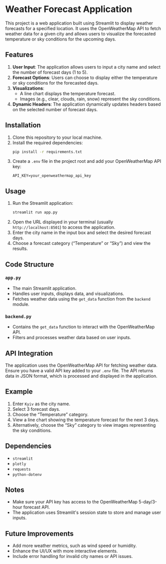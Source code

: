 # Weather Forecast Application

This project is a web application built using Streamlit to display weather forecasts for a specified location. It uses the OpenWeatherMap API to fetch weather data for a given city and allows users to visualize the forecasted temperature or sky conditions for the upcoming days.

## Features

1. **User Input**: The application allows users to input a city name and select the number of forecast days (1 to 5).
2. **Forecast Options**: Users can choose to display either the temperature or sky conditions for the forecasted days.
3. **Visualizations**:
   - A line chart displays the temperature forecast.
   - Images (e.g., clear, clouds, rain, snow) represent the sky conditions.
4. **Dynamic Headers**: The application dynamically updates headers based on the selected number of forecast days.

## Installation

1. Clone this repository to your local machine.
2. Install the required dependencies:
   ```bash
   pip install -r requirements.txt
   ```
3. Create a `.env` file in the project root and add your OpenWeatherMap API key:
   ```
   API_KEY=your_openweathermap_api_key
   ```

## Usage

1. Run the Streamlit application:
   ```bash
   streamlit run app.py
   ```
2. Open the URL displayed in your terminal (usually `http://localhost:8501`) to access the application.
3. Enter the city name in the input box and select the desired forecast days.
4. Choose a forecast category (“Temperature” or “Sky”) and view the results.

## Code Structure

### `app.py`
- The main Streamlit application.
- Handles user inputs, displays data, and visualizations.
- Fetches weather data using the `get_data` function from the `backend` module.

### `backend.py`
- Contains the `get_data` function to interact with the OpenWeatherMap API.
- Filters and processes weather data based on user inputs.

## API Integration
The application uses the OpenWeatherMap API for fetching weather data. Ensure you have a valid API key added to your `.env` file. The API returns data in JSON format, which is processed and displayed in the application.

## Example

1. Enter `Kyiv` as the city name.
2. Select 3 forecast days.
3. Choose the “Temperature” category.
4. View a line chart showing the temperature forecast for the next 3 days.
5. Alternatively, choose the “Sky” category to view images representing the sky conditions.

## Dependencies

- `streamlit`
- `plotly`
- `requests`
- `python-dotenv`

## Notes

- Make sure your API key has access to the OpenWeatherMap 5-day/3-hour forecast API.
- The application uses Streamlit's session state to store and manage user inputs.

## Future Improvements

- Add more weather metrics, such as wind speed or humidity.
- Enhance the UI/UX with more interactive elements.
- Include error handling for invalid city names or API issues.

